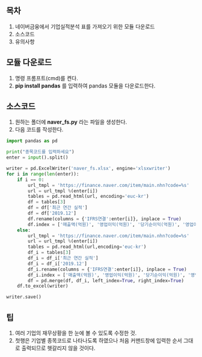 ## 목차
1. 네이버금융에서 기업실적분석 표를 가져오기 위한 모듈 다운로드
2. 소스코드
3. 유의사항

## 모듈 다운로드
1. 명령 프롬프트(cmd)를 켠다.
2. **pip install pandas** 를 입력하여 pandas 모듈을 다운로드한다.

## 소스코드
1. 원하는 폴더에 **naver_fs.py** 라는 파일을 생성한다.
2. 다음 코드를 작성한다.
```Python
import pandas as pd

print("종목코드를 입력하세요")
enter = input().split()

writer = pd.ExcelWriter('naver_fs.xlsx', engine='xlsxwriter')
for i in range(len(enter)):
    if i == 0:
        url_tmpl = 'https://finance.naver.com/item/main.nhn?code=%s'
        url = url_tmpl %(enter[i])
        tables = pd.read_html(url, encoding='euc-kr')
        df = tables[3]
        df = df['최근 연간 실적']
        df = df['2019.12']
        df.rename(columns = {'IFRS연결':enter[i]}, inplace = True)
        df.index = ['매출액(억원)', '영업이익(억원)', '당기순이익(억원)', '영업이익률(%)', '순이익률(%)', 'ROE(%)', '부채비율(%)', '당좌비율(%)', '유보율(%)', 'EPS(원)', 'PER(배)', 'BPS(원)', 'PBR(배)', '주당배당금(원)', '시가배당율(%)', '배당성향(%)']
    else:
        url_tmpl = 'https://finance.naver.com/item/main.nhn?code=%s'
        url = url_tmpl %(enter[i])
        tables = pd.read_html(url,encoding='euc-kr')
        df_i = tables[3]
        df_i = df_i['최근 연간 실적']
        df_i = df_i['2019.12']
        df_i.rename(columns = {'IFRS연결':enter[i]}, inplace = True)
        df_i.index = ['매출액(억원)', '영업이익(억원)', '당기순이익(억원)', '영업이익률(%)', '순이익률(%)', 'ROE(%)', '부채비율(%)', '당좌비율(%)', '유보율(%)', 'EPS(원)', 'PER(배)', 'BPS(원)', 'PBR(배)', '주당배당금(원)', '시가배당율(%)', '배당성향(%)']
        df = pd.merge(df, df_i, left_index=True, right_index=True)
    df.to_excel(writer)

writer.save()
```

## 팁
1. 여러 기업의 재무상황을 한 눈에 볼 수 있도록 수정한 것.
2. 첫행은 기업별 종목코드로 나타나도록 하였으나 처음 커맨드창에 입력한 순서 그대로 출력되므로 헷갈리지 않을 것이다.